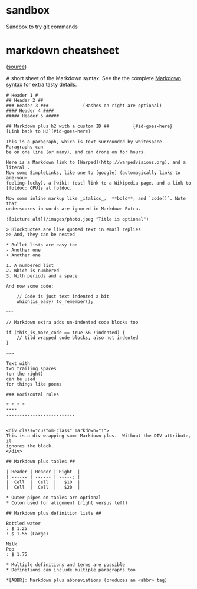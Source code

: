 sandbox
=======

Sandbox to try git commands

markdown cheatsheet
===================

([source](http://warpedvisions.org/projects/markdown-cheat-sheet/))

A short sheet of the Markdown syntax. See the the complete [Markdown
syntax](http://daringfireball.net/projects/markdown/syntax) for extra tasty
details.

    # Header 1 #
    ## Header 2 ##
    ### Header 3 ###             (Hashes on right are optional)
    #### Header 4 ####
    ##### Header 5 #####
    
    ## Markdown plus h2 with a custom ID ##         {#id-goes-here}
    [Link back to H2](#id-goes-here)
    
    This is a paragraph, which is text surrounded by whitespace. Paragraphs can
    be on one line (or many), and can drone on for hours.
    
    Here is a Markdown link to [Warped](http://warpedvisions.org), and a literal .
    Now some SimpleLinks, like one to [google] (automagically links to are-you-
    feeling-lucky), a [wiki: test] link to a Wikipedia page, and a link to
    [foldoc: CPU]s at foldoc.
    
    Now some inline markup like _italics_,  **bold**, and `code()`. Note that
    underscores in words are ignored in Markdown Extra.
    
    ![picture alt](/images/photo.jpeg "Title is optional")
    
    > Blockquotes are like quoted text in email replies
    >> And, they can be nested
    
    * Bullet lists are easy too
    - Another one
    + Another one
    
    1. A numbered list
    2. Which is numbered
    3. With periods and a space
    
    And now some code:
    
        // Code is just text indented a bit
        which(is_easy) to_remember();
    
    ~~~
    
    // Markdown extra adds un-indented code blocks too
    
    if (this_is_more_code == true && !indented) {
        // tild wrapped code blocks, also not indented
    }
    
    ~~~
    
    Text with
    two trailing spaces
    (on the right)
    can be used
    for things like poems
    
    ### Horizontal rules
    
    * * * *
    ****
    --------------------------
    
    
    <div class="custom-class" markdown="1">
    This is a div wrapping some Markdown plus.  Without the DIV attribute, it
    ignores the block.
    </div>
    
    ## Markdown plus tables ##
    
    | Header | Header | Right  |
    | ------ | ------ | -----: |
    |  Cell  |  Cell  |   $10  |
    |  Cell  |  Cell  |   $20  |
    
    * Outer pipes on tables are optional
    * Colon used for alignment (right versus left)
    
    ## Markdown plus definition lists ##
    
    Bottled water
    : $ 1.25
    : $ 1.55 (Large)
    
    Milk
    Pop
    : $ 1.75
    
    * Multiple definitions and terms are possible
    * Definitions can include multiple paragraphs too
    
    *[ABBR]: Markdown plus abbreviations (produces an <abbr> tag)
